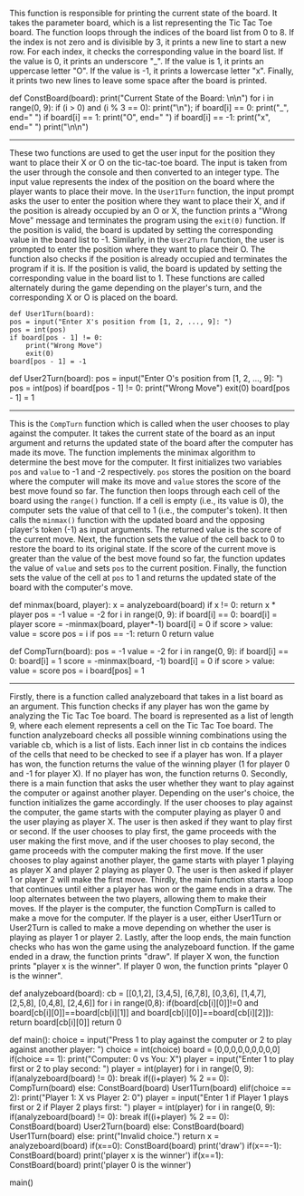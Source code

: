 This function is responsible for printing the current state of the board. It takes the parameter board, which is a list representing the Tic Tac Toe board.
The function loops through the indices of the board list from 0 to 8. If the index is not zero and is divisible by 3, it prints a new line to start a new row.
For each index, it checks the corresponding value in the board list. If the value is 0, it prints an underscore "_". If the value is 1, it prints an uppercase letter "O". If the value is -1, it prints a lowercase letter "x".
Finally, it prints two new lines to leave some space after the board is printed.

def ConstBoard(board):
    print("Current State of the Board: \n\n")
    for i in range(0, 9):
        if (i > 0) and (i % 3 == 0):
            print("\n");
        if board[i] == 0:
            print("_", end=" ")
        if board[i] == 1:
            print("O", end=" ")
        if board[i] == -1:
            print("x", end=" ")
    print("\n\n")  
    
-----------------------------------------------------------------------------------------------------------------------------------------------------------------------    
These two functions are used to get the user input for the position they want to place their X or O on the tic-tac-toe board. The input is taken from the user through the console and then converted to an integer type. The input value represents the index of the position on the board where the player wants to place their move.
In the `User1Turn` function, the input prompt asks the user to enter the position where they want to place their X, and if the position is already occupied by an O or X, the function prints a "Wrong Move" message and terminates the program using the `exit(0)` function. If the position is valid, the board is updated by setting the corresponding value in the board list to -1.
Similarly, in the `User2Turn` function, the user is prompted to enter the position where they want to place their O. The function also checks if the position is already occupied and terminates the program if it is. If the position is valid, the board is updated by setting the corresponding value in the board list to 1.
These functions are called alternately during the game depending on the player's turn, and the corresponding X or O is placed on the board.

    def User1Turn(board):
    pos = input("Enter X's position from [1, 2, ..., 9]: ")
    pos = int(pos)
    if board[pos - 1] != 0:
        print("Wrong Move")
        exit(0)
    board[pos - 1] = -1

     

def User2Turn(board):
    pos = input("Enter O's position from [1, 2, ..., 9]: ")
    pos = int(pos)
    if board[pos - 1] != 0:
        print("Wrong Move")
        exit(0)
    board[pos - 1] = 1
    
-----------------------------------------------------------------------------------------------------------------------------------------------------------------------
This is the `CompTurn` function which is called when the user chooses to play against the computer. It takes the current state of the board as an input argument and returns the updated state of the board after the computer has made its move. 
The function implements the minimax algorithm to determine the best move for the computer. It first initializes two variables `pos` and `value` to -1 and -2 respectively. `pos` stores the position on the board where the computer will make its move and `value` stores the score of the best move found so far.
The function then loops through each cell of the board using the `range()` function. If a cell is empty (i.e., its value is 0), the computer sets the value of that cell to 1 (i.e., the computer's token). It then calls the `minmax()` function with the updated board and the opposing player's token (-1) as input arguments. The returned value is the score of the current move.
Next, the function sets the value of the cell back to 0 to restore the board to its original state. If the score of the current move is greater than the value of the best move found so far, the function updates the value of `value` and sets `pos` to the current position. 
Finally, the function sets the value of the cell at `pos` to 1 and returns the updated state of the board with the computer's move.

def minmax(board, player):
    x = analyzeboard(board)
    if x != 0:
        return x * player
    pos = -1
    value = -2
    for i in range(0, 9):
        if board[i] == 0:
            board[i] = player
            score = -minmax(board, player*-1)
            board[i] = 0
            if score > value:
                value = score
                pos = i
    if pos == -1:
        return 0
    return value



def CompTurn(board):
    pos = -1
    value = -2
    for i in range(0, 9):
        if board[i] == 0:
            board[i] = 1
            score = -minmax(board, -1)
            board[i] = 0
            if score > value:
                value = score
                pos = i
    board[pos] = 1 
    
-----------------------------------------------------------------------------------------------------------------------------------------------------------------------

Firstly, there is a function called analyzeboard that takes in a list board as an argument. This function checks if any player has won the game by analyzing the Tic Tac Toe board. The board is represented as a list of length 9, where each element represents a cell on the Tic Tac Toe board. The function analyzeboard checks all possible winning combinations using the variable cb, which is a list of lists. Each inner list in cb contains the indices of the cells that need to be checked to see if a player has won. If a player has won, the function returns the value of the winning player (1 for player 0 and -1 for player X). If no player has won, the function returns 0.
Secondly, there is a main function that asks the user whether they want to play against the computer or against another player. Depending on the user's choice, the function initializes the game accordingly. If the user chooses to play against the computer, the game starts with the computer playing as player 0 and the user playing as player X. The user is then asked if they want to play first or second. If the user chooses to play first, the game proceeds with the user making the first move, and if the user chooses to play second, the game proceeds with the computer making the first move. If the user chooses to play against another player, the game starts with player 1 playing as player X and player 2 playing as player 0. The user is then asked if player 1 or player 2 will make the first move.
Thirdly, the main function starts a loop that continues until either a player has won or the game ends in a draw. The loop alternates between the two players, allowing them to make their moves. If the player is the computer, the function CompTurn is called to make a move for the computer. If the player is a user, either User1Turn or User2Turn is called to make a move depending on whether the user is playing as player 1 or player 2.
Lastly, after the loop ends, the main function checks who has won the game using the analyzeboard function. If the game ended in a draw, the function prints "draw". If player X won, the function prints "player x is the winner". If player 0 won, the function prints "player 0 is the winner".


def analyzeboard(board):
    cb = [[0,1,2], [3,4,5], [6,7,8], [0,3,6], [1,4,7], [2,5,8], [0,4,8], [2,4,6]]
    for i in range(0,8):
        if(board[cb[i][0]]!=0 and board[cb[i][0]]==board[cb[i][1]] and board[cb[i][0]]==board[cb[i][2]]):
            return board[cb[i][0]]
    return 0
     

def main():
    choice = input("Press 1 to play against the computer or 2 to play against another player: ")
    choice = int(choice)
    board = [0,0,0,0,0,0,0,0,0]
    if(choice == 1):
        print("Computer: 0 vs You: X")
        player = input("Enter 1 to play first or 2 to play second: ")
        player = int(player)
        for i in range(0, 9):
            if(analyzeboard(board) != 0):
                break
            if((i+player) % 2 == 0):
                CompTurn(board)
            else:
                ConstBoard(board)
                User1Turn(board)
    elif(choice == 2):
        print("Player 1: X vs Player 2: 0")
        player = input("Enter 1 if Player 1 plays first or 2 if Player 2 plays first: ")
        player = int(player)
        for i in range(0, 9):
            if(analyzeboard(board) != 0):
                break
            if((i+player) % 2 == 0):
                ConstBoard(board)
                User2Turn(board)
            else:
                ConstBoard(board)
                User1Turn(board)
    else:
        print("Invalid choice.")
        return
    x = analyzeboard(board)
    if(x==0):
        ConstBoard(board)
        print('draw')
    if(x==-1):
        ConstBoard(board)
        print('player x is the winner')
    if(x==1):
        ConstBoard(board)
        print('player 0 is the winner')

main()


